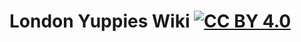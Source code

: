 # London Yuppies Wiki [![CC BY 4.0][license-shield]][cc-by]

[cc-by]: http://creativecommons.org/licenses/by/4.0/
[license-shield]: https://img.shields.io/github/license/iskhakovt/london-yuppies-wiki?style=flat-square
